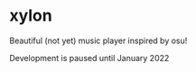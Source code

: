 # xylon
 Beautiful (not yet) music player inspired by osu!
 
Development is paused until January 2022
